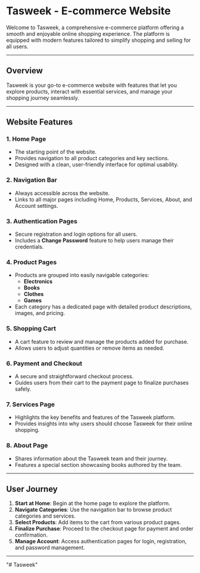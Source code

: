 # Tasweek - E-commerce Website

Welcome to Tasweek, a comprehensive e-commerce platform offering a smooth and enjoyable online shopping experience. The platform is equipped with modern features tailored to simplify shopping and selling for all users.

---

## Overview
Tasweek is your go-to e-commerce website with features that let you explore products, interact with essential services, and manage your shopping journey seamlessly.

---

## Website Features

### 1. Home Page
- The starting point of the website.
- Provides navigation to all product categories and key sections.
- Designed with a clean, user-friendly interface for optimal usability.

### 2. Navigation Bar
- Always accessible across the website.
- Links to all major pages including Home, Products, Services, About, and Account settings.

### 3. Authentication Pages
- Secure registration and login options for all users.
- Includes a **Change Password** feature to help users manage their credentials.

### 4. Product Pages
- Products are grouped into easily navigable categories:
  - **Electronics**
  - **Books**
  - **Clothes**
  - **Games**
- Each category has a dedicated page with detailed product descriptions, images, and pricing.

### 5. Shopping Cart
- A cart feature to review and manage the products added for purchase.
- Allows users to adjust quantities or remove items as needed.

### 6. Payment and Checkout
- A secure and straightforward checkout process.
- Guides users from their cart to the payment page to finalize purchases safely.

### 7. Services Page
- Highlights the key benefits and features of the Tasweek platform.
- Provides insights into why users should choose Tasweek for their online shopping.

### 8. About Page
- Shares information about the Tasweek team and their journey.
- Features a special section showcasing books authored by the team.

---

## User Journey
1. **Start at Home**: Begin at the home page to explore the platform.
2. **Navigate Categories**: Use the navigation bar to browse product categories and services.
3. **Select Products**: Add items to the cart from various product pages.
4. **Finalize Purchase**: Proceed to the checkout page for payment and order confirmation.
5. **Manage Account**: Access authentication pages for login, registration, and password management.

---

"# Tasweek" 
